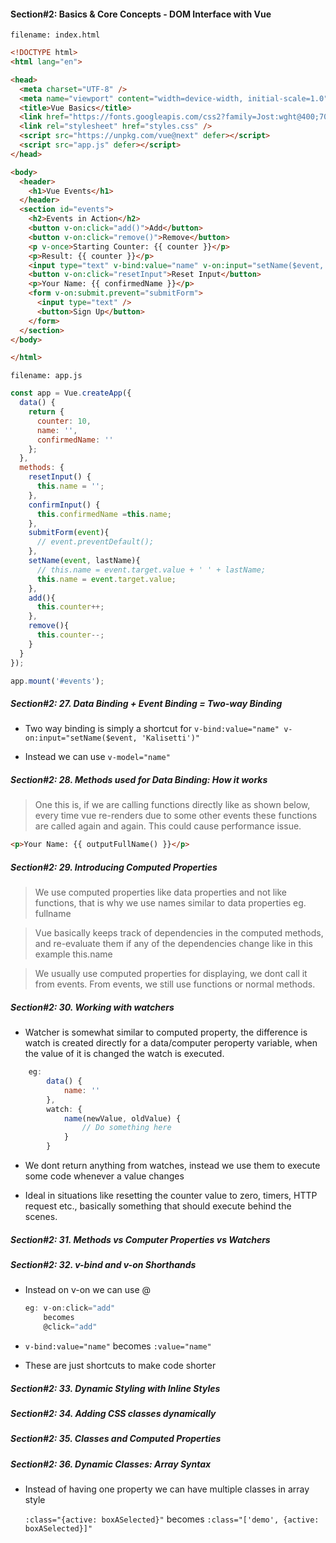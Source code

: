 
#### Section#2: Basics & Core Concepts - DOM Interface with Vue

`filename: index.html`
```html
<!DOCTYPE html>
<html lang="en">

<head>
  <meta charset="UTF-8" />
  <meta name="viewport" content="width=device-width, initial-scale=1.0" />
  <title>Vue Basics</title>
  <link href="https://fonts.googleapis.com/css2?family=Jost:wght@400;700&display=swap" rel="stylesheet" />
  <link rel="stylesheet" href="styles.css" />
  <script src="https://unpkg.com/vue@next" defer></script>
  <script src="app.js" defer></script>
</head>

<body>
  <header>
    <h1>Vue Events</h1>
  </header>
  <section id="events">
    <h2>Events in Action</h2>
    <button v-on:click="add()">Add</button>
    <button v-on:click="remove()">Remove</button>
    <p v-once>Starting Counter: {{ counter }}</p>
    <p>Result: {{ counter }}</p>
    <input type="text" v-bind:value="name" v-on:input="setName($event, 'Kalisetti')" v-on:keyup.enter="confirmInput"/>
    <button v-on:click="resetInput">Reset Input</button>
    <p>Your Name: {{ confirmedName }}</p>
    <form v-on:submit.prevent="submitForm">
      <input type="text" />
      <button>Sign Up</button>
    </form>
  </section>
</body>

</html>
```

`filename: app.js`
```js
const app = Vue.createApp({
  data() {
    return {
      counter: 10,
      name: '',
      confirmedName: ''
    };
  },
  methods: {
    resetInput() {
      this.name = '';
    },
    confirmInput() {
      this.confirmedName =this.name;
    },
    submitForm(event){
      // event.preventDefault();
    },
    setName(event, lastName){
      // this.name = event.target.value + ' ' + lastName;
      this.name = event.target.value;
    },
    add(){
      this.counter++;
    },
    remove(){
      this.counter--;
    }
  }
});

app.mount('#events');
```

##### Section#2: 27. Data Binding + Event Binding = Two-way Binding

+ Two way binding is simply a shortcut for 
   `v-bind:value="name" v-on:input="setName($event, 'Kalisetti')"`

+ Instead we can use `v-model="name"`

##### Section#2: 28. Methods used for Data Binding: How it works

> One this is, if we are calling functions directly like as shown below, every time vue re-renders due to some other events
	these functions are called again and again. This could cause performance issue.

```html
<p>Your Name: {{ outputFullName() }}</p>
```

##### Section#2: 29. Introducing Computed Properties

> We use computed properties like data properties and not like functions, that is why we use names similar to data
	properties eg. fullname

> Vue basically keeps track of dependencies in the computed methods, and re-evaluate them if any of the dependencies 
	change like in this example this.name

> We usually use computed properties for displaying, we dont call it from events. From events, we still use functions
	or normal methods.

##### Section#2: 30. Working with watchers

* Watcher is somewhat similar to computed property, the difference is watch is created directly for a data/computer peroperty
	variable, when the value of it is changed the watch is executed.

```js
	eg:
		data() {
			name: ''
		},
		watch: {
			name(newValue, oldValue) {
				// Do something here
			}
		}
```

* We dont return anything from watches, instead we use them to execute some code whenever a value changes

* Ideal in situations like resetting the counter value to zero, timers, HTTP request etc., basically something that should
	execute behind the scenes.

##### Section#2: 31. Methods vs Computer Properties vs Watchers

##### Section#2: 32. v-bind and v-on Shorthands

* Instead on v-on we can use @
	```js
    eg: v-on:click="add"
		becomes
		@click="add"
  ```

* `v-bind:value="name"`
	becomes 
	`:value="name"`

* These are just shortcuts to make code shorter

##### Section#2: 33. Dynamic Styling with Inline Styles

##### Section#2: 34. Adding CSS classes dynamically

##### Section#2: 35. Classes and Computed Properties

##### Section#2: 36. Dynamic Classes: Array Syntax

* Instead of having one property we can have multiple classes in array style
  
	`:class="{active: boxASelected}"`
	becomes
	`:class="['demo', {active: boxASelected}]"`

